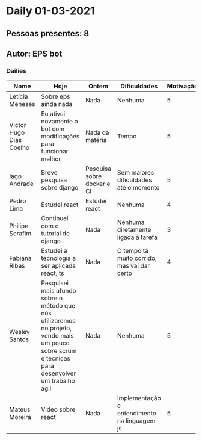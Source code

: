 # Daily 01-03-2021

## Pessoas presentes: 8

## Autor: EPS bot

### Dailies

|Nome | Hoje| Ontem| Dificuldades| Motivação|
| --- | --- | --- | --- | --- |
|Letícia Meneses|Sobre eps ainda nada|Nada|Nenhuma|5|
|Victor Hugo Dias Coelho|Eu ativei novamente o bot com modificações para funcionar melhor|Nada da matéria|Tempo|5|
|Iago Andrade|Breve pesquisa sobre django|Pesquisa sobre docker e CI|Sem maiores dificuldades até o momento|5|
|Pedro Lima|Estudei react|Estudei react|Nenhuma|4|
|Philipe Serafim|Continuei com o tutorial de django|Nada|Nenhuma diretamente ligada à tarefa|3|
|Fabiana Ribas|Estudei a tecnologia a ser aplicada react, ts|Nada|O tempo tá muito corrido, mas vai dar certo|4|
|Wesley Santos|Pesquisei mais afundo sobre o método que nós utilizaremos no projeto, vendo mais um pouco sobre scrum e técnicas para desenvolver um trabalho ágil|Nada|Nenhuma|5|
|Mateus Moreira|Vídeo sobre react|Nada|Implementação e entendimento na linguagem js|5|

